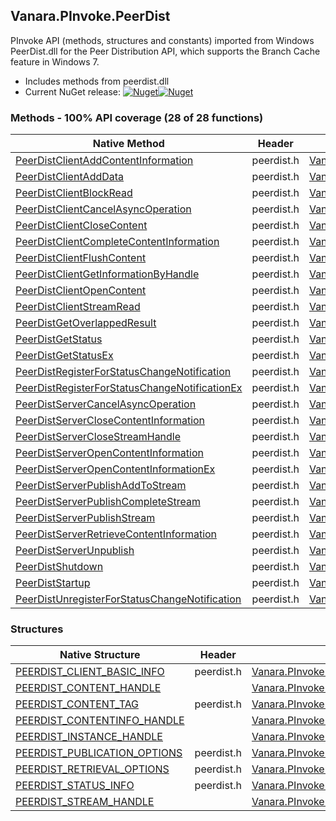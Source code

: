 ## Vanara.PInvoke.PeerDist  
PInvoke API (methods, structures and constants) imported from Windows PeerDist.dll for the Peer Distribution API, which supports the Branch Cache feature in Windows 7.

- Includes methods from peerdist.dll  
- Current NuGet release: [![Nuget](https://img.shields.io/nuget/v/Vanara.PInvoke.PeerDist?logo=nuget&style=flat-square)![Nuget](https://img.shields.io/nuget/dt/Vanara.PInvoke.PeerDist?label=%20&style=flat-square)](https://www.nuget.org/packages/Vanara.PInvoke.PeerDist)  
### Methods - 100% API coverage (28 of 28 functions)  
Native Method | Header | Managed Method  
--- | --- | ---  
[PeerDistClientAddContentInformation](https://www.google.com/search?num=5&q=PeerDistClientAddContentInformation+site%3Adocs.microsoft.com) | peerdist.h | [Vanara.PInvoke.PeerDist.PeerDistClientAddContentInformation](https://github.com/dahall/Vanara/search?l=C%23&q=PeerDistClientAddContentInformation)  
[PeerDistClientAddData](https://www.google.com/search?num=5&q=PeerDistClientAddData+site%3Adocs.microsoft.com) | peerdist.h | [Vanara.PInvoke.PeerDist.PeerDistClientAddData](https://github.com/dahall/Vanara/search?l=C%23&q=PeerDistClientAddData)  
[PeerDistClientBlockRead](https://www.google.com/search?num=5&q=PeerDistClientBlockRead+site%3Adocs.microsoft.com) | peerdist.h | [Vanara.PInvoke.PeerDist.PeerDistClientBlockRead](https://github.com/dahall/Vanara/search?l=C%23&q=PeerDistClientBlockRead)  
[PeerDistClientCancelAsyncOperation](https://www.google.com/search?num=5&q=PeerDistClientCancelAsyncOperation+site%3Adocs.microsoft.com) | peerdist.h | [Vanara.PInvoke.PeerDist.PeerDistClientCancelAsyncOperation](https://github.com/dahall/Vanara/search?l=C%23&q=PeerDistClientCancelAsyncOperation)  
[PeerDistClientCloseContent](https://www.google.com/search?num=5&q=PeerDistClientCloseContent+site%3Adocs.microsoft.com) | peerdist.h | [Vanara.PInvoke.PeerDist.PeerDistClientCloseContent](https://github.com/dahall/Vanara/search?l=C%23&q=PeerDistClientCloseContent)  
[PeerDistClientCompleteContentInformation](https://www.google.com/search?num=5&q=PeerDistClientCompleteContentInformation+site%3Adocs.microsoft.com) | peerdist.h | [Vanara.PInvoke.PeerDist.PeerDistClientCompleteContentInformation](https://github.com/dahall/Vanara/search?l=C%23&q=PeerDistClientCompleteContentInformation)  
[PeerDistClientFlushContent](https://www.google.com/search?num=5&q=PeerDistClientFlushContent+site%3Adocs.microsoft.com) | peerdist.h | [Vanara.PInvoke.PeerDist.PeerDistClientFlushContent](https://github.com/dahall/Vanara/search?l=C%23&q=PeerDistClientFlushContent)  
[PeerDistClientGetInformationByHandle](https://www.google.com/search?num=5&q=PeerDistClientGetInformationByHandle+site%3Adocs.microsoft.com) | peerdist.h | [Vanara.PInvoke.PeerDist.PeerDistClientGetInformationByHandle](https://github.com/dahall/Vanara/search?l=C%23&q=PeerDistClientGetInformationByHandle)  
[PeerDistClientOpenContent](https://www.google.com/search?num=5&q=PeerDistClientOpenContent+site%3Adocs.microsoft.com) | peerdist.h | [Vanara.PInvoke.PeerDist.PeerDistClientOpenContent](https://github.com/dahall/Vanara/search?l=C%23&q=PeerDistClientOpenContent)  
[PeerDistClientStreamRead](https://www.google.com/search?num=5&q=PeerDistClientStreamRead+site%3Adocs.microsoft.com) | peerdist.h | [Vanara.PInvoke.PeerDist.PeerDistClientStreamRead](https://github.com/dahall/Vanara/search?l=C%23&q=PeerDistClientStreamRead)  
[PeerDistGetOverlappedResult](https://www.google.com/search?num=5&q=PeerDistGetOverlappedResult+site%3Adocs.microsoft.com) | peerdist.h | [Vanara.PInvoke.PeerDist.PeerDistGetOverlappedResult](https://github.com/dahall/Vanara/search?l=C%23&q=PeerDistGetOverlappedResult)  
[PeerDistGetStatus](https://www.google.com/search?num=5&q=PeerDistGetStatus+site%3Adocs.microsoft.com) | peerdist.h | [Vanara.PInvoke.PeerDist.PeerDistGetStatus](https://github.com/dahall/Vanara/search?l=C%23&q=PeerDistGetStatus)  
[PeerDistGetStatusEx](https://www.google.com/search?num=5&q=PeerDistGetStatusEx+site%3Adocs.microsoft.com) | peerdist.h | [Vanara.PInvoke.PeerDist.PeerDistGetStatusEx](https://github.com/dahall/Vanara/search?l=C%23&q=PeerDistGetStatusEx)  
[PeerDistRegisterForStatusChangeNotification](https://www.google.com/search?num=5&q=PeerDistRegisterForStatusChangeNotification+site%3Adocs.microsoft.com) | peerdist.h | [Vanara.PInvoke.PeerDist.PeerDistRegisterForStatusChangeNotification](https://github.com/dahall/Vanara/search?l=C%23&q=PeerDistRegisterForStatusChangeNotification)  
[PeerDistRegisterForStatusChangeNotificationEx](https://www.google.com/search?num=5&q=PeerDistRegisterForStatusChangeNotificationEx+site%3Adocs.microsoft.com) | peerdist.h | [Vanara.PInvoke.PeerDist.PeerDistRegisterForStatusChangeNotificationEx](https://github.com/dahall/Vanara/search?l=C%23&q=PeerDistRegisterForStatusChangeNotificationEx)  
[PeerDistServerCancelAsyncOperation](https://www.google.com/search?num=5&q=PeerDistServerCancelAsyncOperation+site%3Adocs.microsoft.com) | peerdist.h | [Vanara.PInvoke.PeerDist.PeerDistServerCancelAsyncOperation](https://github.com/dahall/Vanara/search?l=C%23&q=PeerDistServerCancelAsyncOperation)  
[PeerDistServerCloseContentInformation](https://www.google.com/search?num=5&q=PeerDistServerCloseContentInformation+site%3Adocs.microsoft.com) | peerdist.h | [Vanara.PInvoke.PeerDist.PeerDistServerCloseContentInformation](https://github.com/dahall/Vanara/search?l=C%23&q=PeerDistServerCloseContentInformation)  
[PeerDistServerCloseStreamHandle](https://www.google.com/search?num=5&q=PeerDistServerCloseStreamHandle+site%3Adocs.microsoft.com) | peerdist.h | [Vanara.PInvoke.PeerDist.PeerDistServerCloseStreamHandle](https://github.com/dahall/Vanara/search?l=C%23&q=PeerDistServerCloseStreamHandle)  
[PeerDistServerOpenContentInformation](https://www.google.com/search?num=5&q=PeerDistServerOpenContentInformation+site%3Adocs.microsoft.com) | peerdist.h | [Vanara.PInvoke.PeerDist.PeerDistServerOpenContentInformation](https://github.com/dahall/Vanara/search?l=C%23&q=PeerDistServerOpenContentInformation)  
[PeerDistServerOpenContentInformationEx](https://www.google.com/search?num=5&q=PeerDistServerOpenContentInformationEx+site%3Adocs.microsoft.com) | peerdist.h | [Vanara.PInvoke.PeerDist.PeerDistServerOpenContentInformationEx](https://github.com/dahall/Vanara/search?l=C%23&q=PeerDistServerOpenContentInformationEx)  
[PeerDistServerPublishAddToStream](https://www.google.com/search?num=5&q=PeerDistServerPublishAddToStream+site%3Adocs.microsoft.com) | peerdist.h | [Vanara.PInvoke.PeerDist.PeerDistServerPublishAddToStream](https://github.com/dahall/Vanara/search?l=C%23&q=PeerDistServerPublishAddToStream)  
[PeerDistServerPublishCompleteStream](https://www.google.com/search?num=5&q=PeerDistServerPublishCompleteStream+site%3Adocs.microsoft.com) | peerdist.h | [Vanara.PInvoke.PeerDist.PeerDistServerPublishCompleteStream](https://github.com/dahall/Vanara/search?l=C%23&q=PeerDistServerPublishCompleteStream)  
[PeerDistServerPublishStream](https://www.google.com/search?num=5&q=PeerDistServerPublishStream+site%3Adocs.microsoft.com) | peerdist.h | [Vanara.PInvoke.PeerDist.PeerDistServerPublishStream](https://github.com/dahall/Vanara/search?l=C%23&q=PeerDistServerPublishStream)  
[PeerDistServerRetrieveContentInformation](https://www.google.com/search?num=5&q=PeerDistServerRetrieveContentInformation+site%3Adocs.microsoft.com) | peerdist.h | [Vanara.PInvoke.PeerDist.PeerDistServerRetrieveContentInformation](https://github.com/dahall/Vanara/search?l=C%23&q=PeerDistServerRetrieveContentInformation)  
[PeerDistServerUnpublish](https://www.google.com/search?num=5&q=PeerDistServerUnpublish+site%3Adocs.microsoft.com) | peerdist.h | [Vanara.PInvoke.PeerDist.PeerDistServerUnpublish](https://github.com/dahall/Vanara/search?l=C%23&q=PeerDistServerUnpublish)  
[PeerDistShutdown](https://www.google.com/search?num=5&q=PeerDistShutdown+site%3Adocs.microsoft.com) | peerdist.h | [Vanara.PInvoke.PeerDist.PeerDistShutdown](https://github.com/dahall/Vanara/search?l=C%23&q=PeerDistShutdown)  
[PeerDistStartup](https://www.google.com/search?num=5&q=PeerDistStartup+site%3Adocs.microsoft.com) | peerdist.h | [Vanara.PInvoke.PeerDist.PeerDistStartup](https://github.com/dahall/Vanara/search?l=C%23&q=PeerDistStartup)  
[PeerDistUnregisterForStatusChangeNotification](https://www.google.com/search?num=5&q=PeerDistUnregisterForStatusChangeNotification+site%3Adocs.microsoft.com) | peerdist.h | [Vanara.PInvoke.PeerDist.PeerDistUnregisterForStatusChangeNotification](https://github.com/dahall/Vanara/search?l=C%23&q=PeerDistUnregisterForStatusChangeNotification)  
### Structures  
Native Structure | Header | Managed Structure  
--- | --- | ---  
[PEERDIST_CLIENT_BASIC_INFO](https://www.google.com/search?num=5&q=PEERDIST_CLIENT_BASIC_INFO+site%3Adocs.microsoft.com) | peerdist.h | [Vanara.PInvoke.PeerDist.PEERDIST_CLIENT_BASIC_INFO](https://github.com/dahall/Vanara/search?l=C%23&q=PEERDIST_CLIENT_BASIC_INFO)  
[PEERDIST_CONTENT_HANDLE](https://www.google.com/search?num=5&q=PEERDIST_CONTENT_HANDLE+site%3Adocs.microsoft.com) |  | [Vanara.PInvoke.PeerDist.PEERDIST_CONTENT_HANDLE](https://github.com/dahall/Vanara/search?l=C%23&q=PEERDIST_CONTENT_HANDLE)  
[PEERDIST_CONTENT_TAG](https://www.google.com/search?num=5&q=PEERDIST_CONTENT_TAG+site%3Adocs.microsoft.com) | peerdist.h | [Vanara.PInvoke.PeerDist.PEERDIST_CONTENT_TAG](https://github.com/dahall/Vanara/search?l=C%23&q=PEERDIST_CONTENT_TAG)  
[PEERDIST_CONTENTINFO_HANDLE](https://www.google.com/search?num=5&q=PEERDIST_CONTENTINFO_HANDLE+site%3Adocs.microsoft.com) |  | [Vanara.PInvoke.PeerDist.PEERDIST_CONTENTINFO_HANDLE](https://github.com/dahall/Vanara/search?l=C%23&q=PEERDIST_CONTENTINFO_HANDLE)  
[PEERDIST_INSTANCE_HANDLE](https://www.google.com/search?num=5&q=PEERDIST_INSTANCE_HANDLE+site%3Adocs.microsoft.com) |  | [Vanara.PInvoke.PeerDist.PEERDIST_INSTANCE_HANDLE](https://github.com/dahall/Vanara/search?l=C%23&q=PEERDIST_INSTANCE_HANDLE)  
[PEERDIST_PUBLICATION_OPTIONS](https://www.google.com/search?num=5&q=PEERDIST_PUBLICATION_OPTIONS+site%3Adocs.microsoft.com) | peerdist.h | [Vanara.PInvoke.PeerDist.PEERDIST_PUBLICATION_OPTIONS](https://github.com/dahall/Vanara/search?l=C%23&q=PEERDIST_PUBLICATION_OPTIONS)  
[PEERDIST_RETRIEVAL_OPTIONS](https://www.google.com/search?num=5&q=PEERDIST_RETRIEVAL_OPTIONS+site%3Adocs.microsoft.com) | peerdist.h | [Vanara.PInvoke.PeerDist.PEERDIST_RETRIEVAL_OPTIONS](https://github.com/dahall/Vanara/search?l=C%23&q=PEERDIST_RETRIEVAL_OPTIONS)  
[PEERDIST_STATUS_INFO](https://www.google.com/search?num=5&q=PEERDIST_STATUS_INFO+site%3Adocs.microsoft.com) | peerdist.h | [Vanara.PInvoke.PeerDist.PEERDIST_STATUS_INFO](https://github.com/dahall/Vanara/search?l=C%23&q=PEERDIST_STATUS_INFO)  
[PEERDIST_STREAM_HANDLE](https://www.google.com/search?num=5&q=PEERDIST_STREAM_HANDLE+site%3Adocs.microsoft.com) |  | [Vanara.PInvoke.PeerDist.PEERDIST_STREAM_HANDLE](https://github.com/dahall/Vanara/search?l=C%23&q=PEERDIST_STREAM_HANDLE)  
